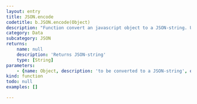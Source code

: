 ```yaml
---
layout: entry
title: JSON.encode
codetitle: b.JSON.encode(Object)
description: "Function convert an javascript object to a JSON-string. Usage:\nvar str = JSON.encode(obj);\nvar obj = JSON.decode(str);"
category: Data
subcategory: JSON
returns:
    name: null
    description: 'Returns JSON-string'
    type: [String]
parameters:
    - {name: Object, description: 'to be converted to a JSON-string', optional: false, type: [Object]}
kind: function
todo: null
examples: []

---
```

